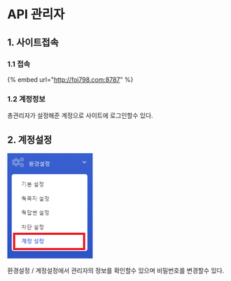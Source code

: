 # API 관리자

## 1. 사이트접속

### 1.1 접속

{% embed url="http://foi798.com:8787" %}

### 1.2 계정정보

총관리자가 설정해준 계정으로 사이트에 로그인할수 있다.

## 2. 계정설정

![](.gitbook/assets/image%20%2817%29.png)

환경설정 / 계정설정에서 관리자의 정보를 확인할수 있으며 비밀번호를 변경할수 있다.
